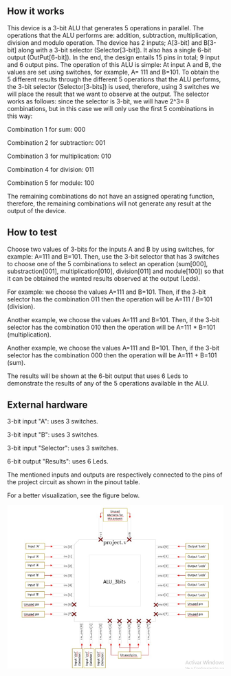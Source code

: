 <!---

This file is used to generate your project datasheet. Please fill in the information below and delete any unused
sections.

You can also include images in this folder and reference them in the markdown. Each image must be less than
512 kb in size, and the combined size of all images must be less than 1 MB.
-->

## How it works

This device is a 3-bit ALU that generates 5 operations in parallel. The operations that the ALU performs are: addition, subtraction, multiplication, division and modulo operation.
The device has 2 inputs; A[3-bit] and B[3-bit] along with a 3-bit selector (Selector[3-bit]). It also has a single 6-bit output (OutPut[6-bit]). In the end, the design entails 15 pins in total; 9 input and 6 output pins.
The operation of this ALU is simple: At input A and B, the values ​​are set using switches, for example, A= 111 and B=101. To obtain the 5 different results through the different 5 operations that the ALU performs, the 3-bit selector (Selector[3-bits]) is used, therefore, using 3 switches we will place the result that we want to observe at the output.
The selector works as follows: since the selector is 3-bit, we will have 2^3= 8 combinations, but in this case we will only use the first 5 combinations in this way:

Combination 1 for sum: 000

Combination 2 for subtraction: 001

Combination 3 for multiplication: 010

Combination 4 for division: 011

Combination 5 for module: 100

The remaining combinations do not have an assigned operating function, therefore, the remaining combinations will not generate any result at the output of the device.

## How to test

Choose two values of 3-bits for the inputs A and B by using switches, for example: A=111 and B=101.
Then, use the 3-bit selector that has 3 switches to choose one of the 5 combinations to select an operation (sum[000], substraction[001], multiplication[010], division[011] and module[100]) so that it can be obtained the wanted results observed at the output (Leds).

For example: we choose the values A=111 and B=101. Then, if the 3-bit selector has the combination 011 then the operation will be A=111 / B=101 (division).

Another example, we choose the values A=111 and B=101. Then, if the 3-bit selector has the combination 010 then the operation will be A=111 * B=101 (multiplication).

Another example, we choose the values A=111 and B=101. Then, if the 3-bit selector has the combination 000 then the operation will be A=111 + B=101 (sum).

The results will be shown at the 6-bit output that uses 6 Leds to demonstrate the results of any of the 5 operations available in the ALU.

## External hardware

3-bit input "A": uses 3 switches.

3-bit input "B": uses 3 switches.

3-bit input "Selector": uses 3 switches.

6-bit output "Results": uses 6 Leds.

The mentioned inputs and outputs are respectively connected to the pins of the project circuit as shown in the pinout table.
  
For a better visualization, see the figure below.

![The pinout of this project, illustrated on a chip outline](1.jpg)